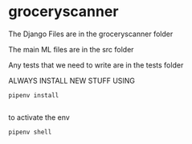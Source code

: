 # groceryscanner


The Django Files are in the groceryscanner folder



The main ML files are in the src folder



Any tests that we need to write are in the tests folder


ALWAYS INSTALL NEW STUFF USING

```
pipenv install


```


to activate the env



```
pipenv shell
```



